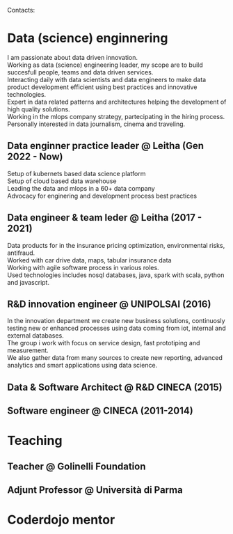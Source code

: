 Contacts:

# Data (science) enginnering

I am passionate about data driven innovation.  
Working as data (science) engineering leader, my scope are to build succesfull people, teams and data driven services.  
Interacting daily with data scientists and data engineers to make data product development efficient using best practices and innovative technologies.  
Expert in data related patterns and architectures helping the development of high quality solutions.  
Working in the mlops company strategy, partecipating in the hiring process.  
Personally interested in data journalism, cinema and traveling.  


## Data enginner practice leader @ Leitha (Gen 2022 - Now)
Setup of kubernets based data science platform  
Setup of cloud based data warehouse   
Leading the data and mlops in a 60+ data company  
Advocacy for enginering and development process best practices  


## Data engineer & team leder @ Leitha (2017 - 2021)
Data products for in the insurance pricing optimization, environmental risks, antifraud.  
Worked with car drive data, maps, tabular insurance data  
Working with agile software process in various roles.  
Used technologies includes nosql databases, java, spark with scala, python and javascript.  

## R&D innovation engineer @ UNIPOLSAI (2016)
In the innovation department we create new business solutions, continuosly testing new or enhanced processes using data coming from iot, internal and external databases.  
The group i work with focus on service design, fast prototiping and measurement.  
We also gather data from many sources to create new reporting, advanced analytics and smart applications using data science.  


## Data & Software Architect @ R&D CINECA (2015)

## Software engineer @ CINECA (2011-2014)


# Teaching

## Teacher @ Golinelli Foundation

## Adjunt Professor @ Università di Parma

# Coderdojo mentor